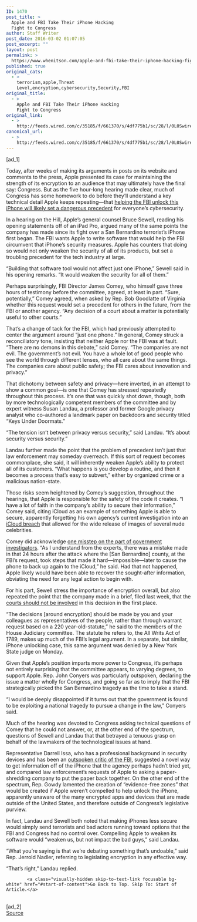 ```yaml
---
ID: 1470
post_title: >
  Apple and FBI Take Their iPhone Hacking
  Fight to Congress
author: Staff Writer
post_date: 2016-03-02 01:07:05
post_excerpt: ""
layout: post
permalink: >
  https://www.whenitson.com/apple-and-fbi-take-their-iphone-hacking-fight-to-congress/
published: true
original_cats:
  - >
    terrorism,apple,Threat
    Level,encryption,cybersecurity,Security,FBI
original_title:
  - >
    Apple and FBI Take Their iPhone Hacking
    Fight to Congress
original_link:
  - >
    http://feeds.wired.com/c/35185/f/661370/s/4df775b1/sc/28/l/0L0Swired0N0C20A160C0A30Capple0Eand0Efbi0Eiphone0Ehacking0Efight0Econgressional0Ehearing0C/story01.htm
canonical_url:
  - >
    http://feeds.wired.com/c/35185/f/661370/s/4df775b1/sc/28/l/0L0Swired0N0C20A160C0A30Capple0Eand0Efbi0Eiphone0Ehacking0Efight0Econgressional0Ehearing0C/story01.htm
---
```

 [ad_1]
<br><div id=""><p>Today, after weeks of making its arguments in posts on its website and comments to the press, Apple presented its case for maintaining the strength of its encryption to an audience that may ultimately have the final say: Congress. But as the five hour-long hearing made clear, much of Congress has some homework to do before they’ll understand a key technical detail Apple keeps repeating—that <a href="http://www.wired.com/2016/02/apple-fbi-privacy-security/">helping the FBI unlock this iPhone will likely set a dangerous precedent</a> for everyone’s cybersecurity.</p>
<p>In a hearing on the Hill, Apple’s general counsel Bruce Sewell, reading his opening statements off of an iPad Pro, argued many of the same points the company has made since its fight over a San Bernardino terrorist’s iPhone first began. The FBI wants Apple to write software that would help the FBI circumvent that iPhone’s security measures. Apple has counters that doing so would not only weaken the security of all of its products, but set a troubling precedent for the tech industry at large.</p>
<p>“Building that software tool would not affect just one iPhone,” Sewell said in his opening remarks. “It would weaken the security for all of them.”</p>
<p>Perhaps surprisingly, FBI Director James Comey, who himself gave three hours of testimony before the committee, agreed, at least in part. “Sure, potentially,” Comey agreed, when asked by Rep. Bob Goodlatte of Virginia whether this request would set a precedent for others in the future, from the FBI or another agency. “Any decision of a court about a matter is potentially useful to other courts.” </p>
<p>That’s a change of tack for the FBI, which had previously attempted to center the argument around “just one phone.” In general, Comey struck a reconciliatory tone, insisting that neither Apple nor the FBI was at fault. “There are no demons in this debate,” said Comey. “The companies are not evil. The government’s not evil. You have a whole lot of good people who see the world through different lenses, who all care about the same things. The companies care about public safety; the FBI cares about innovation and privacy.” </p>
<p>That dichotomy between safety and privacy—here inverted, in an attempt to show a common goal—is one that Comey has stressed repeatedly throughout this process. It’s one that was quickly shot down, though, both by more technologically competent members of the committee and by expert witness Susan Landau, a professor and former Google privacy analyst who co-authored a landmark paper on backdoors and security titled “Keys Under Doormats.”</p>
<p>“The tension isn’t between privacy versus security,” said Landau. “It’s about security versus security.” </p>
<p>Landau further made the point that the problem of precedent isn’t just that law enforcement may someday overreach. If this sort of request becomes commonplace, she said, it will inherently weaken Apple’s ability to protect all of its customers. “What happens is you develop a routine, and then it becomes a process that’s easy to subvert,” either by organized crime or a malicious nation-state. </p>
<p>Those risks seem heightened by Comey’s suggestion, throughout the hearings, that Apple is responsible for the safety of the code it creates. “I have a lot of faith in the company’s ability to secure their information,” Comey said, citing iCloud as an example of something Apple is able to secure, apparently forgetting his own agency’s current investigation into an <a href="http://www.wired.com/2014/09/the-celebrity-photo-hacks-couldnt-have-come-at-a-worse-time-for-apple/">iCloud breach</a> that allowed for the wide release of images of several nude celebrities.</p>
<p>Comey did acknowledge <a href="http://www.wired.com/2016/02/apple-says-the-government-bungled-its-chance-to-hack-that-iphone/">one misstep on the part of government investigators</a>. “As I understand from the experts, there was a mistake made in that 24 hours after the attack where the [San Bernardino] county, at the FBI’s request, took steps that made it hard—impossible—later to cause the phone to back up again to the iCloud,” he said. Had that not happened, Apple likely would have been able to recover the sought-after information, obviating the need for any legal action to begin with.</p>
<p>For his part, Sewell stress the importance of encryption overall, but also repeated the point that the company made in a brief, filed last week, that the <a href="http://www.wired.com/2016/02/apple-brief-fbi-response-iphone/">courts should not be involved</a> in this decision in the first place.</p>
<p>“The decisions [around encryption] should be made by you and your colleagues as representatives of the people, rather than through warrant request based on a 220 year-old-statute,” he said to the members of the House Judiciary committee. The statute he refers to, the All Writs Act of 1789, makes up much of the FBI’s legal argument. In a separate, but similar, iPhone unlocking case, this same argument was denied by a New York State judge on Monday.</p>
<p>Given that Apple’s position imparts more power to Congress, it’s perhaps not entirely surprising that the committee appears, to varying degrees, to support Apple. Rep. John Conyers was particularly outspoken, declaring the issue a matter wholly for Congress, and going so far as to imply that the FBI strategically picked the San Bernardino tragedy as the time to take a stand. </p>
<p>“I would be deeply disappointed if it turns out that the government is found to be exploiting a national tragedy to pursue a change in the law,” Conyers said.</p>
<p>Much of the hearing was devoted to Congress asking technical questions of Comey that he could not answer, or, at the other end of the spectrum, questions of Sewell and Landau that that betrayed a tenuous grasp on behalf of the lawmakers of the technological issues at hand. </p>
<p>Representative Darrell Issa, who has a professional background in security devices and has been an <a href="http://www.wired.com/2016/02/forcing-apple-hack-iphone-sets-dangerous-precedent/">outspoken critic of the FBI</a>, suggested a novel way to get information off of the iPhone that the agency perhaps hadn’t tried yet, and compared law enforcement’s requests of Apple to asking a paper-shredding company to put the paper back together. On the other end of the spectrum, Rep. Gowdy lamented the creation of “evidence-free zones” that would be created if Apple weren’t compelled to help unlock the iPhone, apparently unaware of the many encrypted apps and devices that are made outside of the United States, and therefore outside of Congress’s legislative purview.</p>
<p>In fact, Landau and Sewell both noted that making iPhones less secure would simply send terrorists and bad actors running toward options that the FBI and Congress had no control over. Compelling Apple to weaken its software would “weaken us, but not impact the bad guys,” said Landau.</p>
<p>“What you’re saying is that we’re debating something that’s undoable,” said Rep. Jerrold Nadler, referring to legislating encryption in any effective way.</p>
<p>“That’s right,” Landau replied.</p>

			<a class="visually-hidden skip-to-text-link focusable bg-white" href="#start-of-content">Go Back to Top. Skip To: Start of Article.</a>

			
</div>
<br>[ad_2]
<br><a href="http://feeds.wired.com/c/35185/f/661370/s/4df775b1/sc/28/l/0L0Swired0N0C20A160C0A30Capple0Eand0Efbi0Eiphone0Ehacking0Efight0Econgressional0Ehearing0C/story01.htm">Source </a>